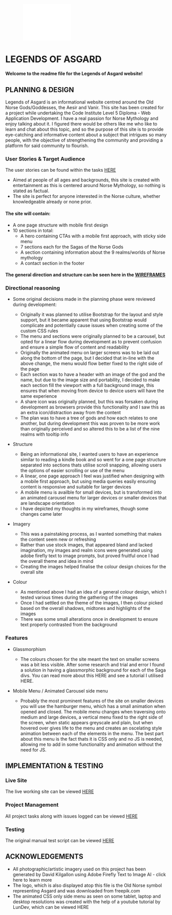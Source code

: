 &nbsp;&nbsp;&nbsp;&nbsp;&nbsp;&nbsp;&nbsp;&nbsp;&nbsp;&nbsp;&nbsp;&nbsp;&nbsp; <img src="assets/images/icons/asgard_icon.png" alt="asgard icon" width="150"> 

# LEGENDS OF ASGARD
#### Welcome to the readme file for the Legends of Asgard website!

## PLANNING & DESIGN

   Legends of Asgard is an informational website centred around the Old Norse Gods/Goddesses, the Aesir and Vanir.
   This site has been created for a project while undertaking the Code Institute Level 5 Diploma - Web Application Development. 
   I have a real passion for Norse Mythology and enjoy talking about it. I figured there would be others like me
   who like to learn and chat about this topic, and so the purpose of this site is to provide eye-catching and informative content about a subject 
   that intrigues so many people, with the objective of strengthening the community and providing a platform for said community to flourish.
   
   ### User Stories & Target Audience
   The user stories can be found within the tasks [HERE](https://github.com/users/Dave-MK/projects/3)
   - Aimed at people of all ages and backgrounds, this site is created with entertainment as this is centered around Norse Mythology, so nothing is stated as factual.
   - The site is perfect for anyone interested in the Norse culture, whether knowledgeable already or none prior.

   #### The site will contain:
   - A one page structure with mobile first design
   - 10 sections in total:
       - A hero containing CTAs with a mobile first approach, with sticky side menu
       - 7 sections each for the Sagas of the Norse Gods
       - A section containing information about the 9 realms/worlds of Norse mythology
       - A contact section in the footer

#### The general direction and structure can be seen here in the [WIREFRAMES](https://github.com/Dave-MK/mp1-legends-of-asgard/blob/main/assets/images/planning/Latest-LoA-Wireframe.png)

   ### Directional reasoning
   - Some original decisions made in the planning phase were reviewed during development:
       - Originally it was planned to utilise Bootstrap for the layout and style support, but it became apparent that using Bootstrap would complicate and potentially cause issues when creating some of the custom CSS rules
       - The menu and sections were originally planned to be a carousel, but opted for a linear flow during development as to prevent confusion and ensure a simple flow of content and readability
       - Originally the animated menu on larger screens was to be laid out along the bottom of the page, but I decided that in-line with the above change, the menu would flow better fixed to the right side of the page
       - Each section was to have a header with an image of the god and the name, but due to the image size and portability, I decided to make each section fill the viewport with a full background image, this ensures that when moving from device to device users will have the same experience
       - A share icon was originally planned, but this was forsaken during development as browsers provide this functionality and I saw this as an extra icon/distraction away from the content
       - The plan was to have a tree of gods and how each relates to one another, but during development this was proven to be more work than originally perceived and so altered this to be a list of the nine realms with tooltip info

- Structure
    - Being an informational site, I wanted users to have an experience similar to reading a kindle book and so went for a one page structure separated into sections thats utilise scroll snapping, allowing users the options of easier scrolling or use of the menu
    - A linear, one page approach I feel was justified when designing with a mobile first approach, but using media queries easily ensuring content is responsive and suitable for larger devices
    - A mobile menu is availble for small devices, but is transformed into an animated carousel menu for larger devices or smaller devices that are landscape orientation
    - I have depicted my thoughts in my wireframes, though some changes came later

- Imagery
    - This was a painstaking process, as I wanted something that makes the content seem new or refreshing
    - Rather than use stock images, that appeared bland and lacked imagination, my images and realm icons were generated using adobe firefly text to image prompts, but proved fruitful once I had the overall theme and idea in mind
    - Creating the images helped finalise the colour design choices for the overall site

- Colour
    - As mentioned above I had an idea of a general colour design, which I tested various times during the gathering of the images
    - Once I had settled on the theme of the images, I then colour picked based on the overall shadows, midtones and highlights of the images
    - There was some small alterations once in development to ensure text properly contrasted from the background 

### Features

- Glassmorphism
    - The colours chosen for the site meant the text on smaller screens was a bit less visible. After some research and trial and error I found a solution in having a glassmorphic background for each of the Saga divs. You can read more about this HERE and see a tutorial I utilised HERE.

- Mobile Menu / Animated Carousel side menu
    - Probably the most prominent features of the site on smaller devices you will use the hamburger menu, which has a small animation when opened and closed. The mobile menu changes when traversing onto medium and large devices, a vertical menu fixed to the right side of the screen, when static appears greyscale and plain, but when hovered
    over gives life to the menu and creates an oscelating style animation between each of the elements in the menu. The best part about this menu is the fact thats it is CSS only and no JS is needed, allowing me to add in some functionality and animation without the need for JS.

## IMPLEMENTATION & TESTING

### Live Site
The live working site can be viewed [HERE](https://dave-mk.github.io/mp1-legends-of-asgard)

### Project Management
All project tasks along with issues logged can be viewed [HERE](https://github.com/users/Dave-MK/projects/3)

### Testing
The original manual test script can be viewed [HERE](https://github.com/Dave-MK/mp1-legends-of-asgard/blob/main/TESTING.md)

## ACKNOWLEDGEMENTS

- All photographic/artistic imagery used on this project has been generated by David Kilgallon using Adobe Firefly Text to Image AI - click here to learn more
- The logo, which is also displayed atop this file is the Old Norse symbol representing Asgard and was downloaded from freepik.com
- The animated CSS only side menu as seen on some tablet, laptop and desktop resolutions was created with the help of a youtube tutorial by LunDev, which can be viewed HERE


